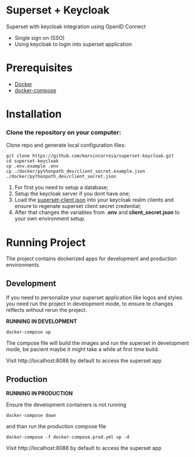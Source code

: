 # Superset + Keycloak

Superset with keycloak integration using OpenID Connect

- Single sign on (SSO)
- Using keycloak to login into superset application

# Prerequisites

- [Docker](https://docs.docker.com/get-docker/)
- [docker-compose](https://docs.docker.com/compose/install/)

# Installation

### Clone the repository on your computer:

Clone repo and generate local configuration files:
```
git clone https://github.com/marvincorreia/superset-keycloak.git
cd superset-keycloak
cp .env.example .env
cp ./docker/pythonpath_dev/client_secret.example.json ./docker/pythonpath_dev/client_secret.json
```

1. For first you need to setup a database;
2. Setup the keycloak server if you dont have one;
3. Load the [superset-client.json](docs/files/superset-client.json) into your keycloak realm clients and ensure to regenate superset client secret credential;
5. After that changes the variables from **.env** and **client_secret.json** to your own environment setup.

# Running Project

The project contains dockerized apps for development and production environments

## Development

If you need to personalize your superset application like logos and styles you need run the project in development mode, to ensure te changes reflects without rerun the project.

**RUNNING IN DEVELOPMENT**
```
docker-compose up
```

The compose file will build the images and run the superset in development mode, be pacient maybe it might take a while at first time build.

Visit http://localhost:8088 by default to access the superset app

## Production

**RUNNING IN PRODUCTION**

Ensure the development containers is not running
```
docker-compose down
```
and than run the production compose file
```
docker-compose -f docker-compose.prod.yml up -d
```
Visit http://localhost:8088 by default to access the superset app



